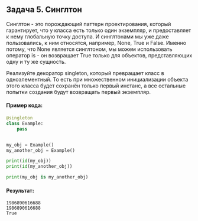 ## Задача 5. Синглтон
Синглтон - это порождающий паттерн проектирования, который гарантирует, что у класса есть только один экземпляр, и предоставляет к нему глобальную точку доступа. И синглтонами мы уже даже пользовались, к ним относятся, например, None, True и False. Именно потому, что None является синглтоном, мы можем использовать оператор is - он возвращает True только для объектов, представляющих одну и ту же сущность.

Реализуйте декоратор singleton, который превращает класс в одноэлементный. То есть при множественном инициализации объекта этого класса будет сохранён только первый инстанс, а все остальные попытки создания будут возвращать первый экземпляр.

#### Пример кода:
````python
@singleton
class Example:
    pass


my_obj = Example()
my_another_obj = Example()

print(id(my_obj))
print(id(my_another_obj))

print(my_obj is my_another_obj)
````
#### Результат:
````
1986890616688
1986890616688
True
````




